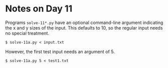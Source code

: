 Notes on Day 11
===============

Programs `solve-11*.py` have an optional command-line argument
indicating the x and y sizes of the input. This defaults to 10, so the
regular input needs no special treatment.

    $ solve-11a.py < input.txt

However, the first test input needs an argument of 5.

    $ solve-11a.py 5 < test1.txt

